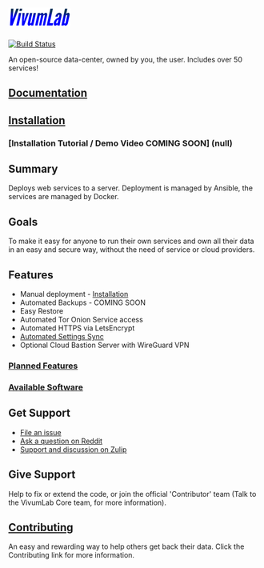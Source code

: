 # ![VivumLab](https://github.com/Vivumlab/VivumLab/raw/master/static/logo125x38.png)

[![Build Status](https://travis-ci.org/Vivumlab/VivumLab.svg?branch=master)](https://travis-ci.org/Vivumlab/VivumLab)

An open-source data-center, owned by you, the user. Includes over 50 services!

## [Documentation](https://docs.vivumlab.com/)

## [Installation](core/installation.md)

### [Installation Tutorial / Demo Video COMING SOON] (null)

## Summary

Deploys web services to a server. Deployment is managed by Ansible, the services are managed by Docker.

## Goals

To make it easy for anyone to run their own services and own all their data in an easy and secure way, without the need of service or cloud providers.

## Features

- Manual deployment - [Installation](core/installation.md#manual-set-up)
- Automated Backups - COMING SOON
- Easy Restore
- Automated Tor Onion Service access
- Automated HTTPS via LetsEncrypt
- [Automated Settings Sync](core/installation.md#syncing-settings-via-git)
- Optional Cloud Bastion Server with WireGuard VPN

### [Planned Features](https://github.com/Vivumlab/VivumLab/labels/enhancement)

### [Available Software](#available-software)

## Get Support

- [File an issue](https://github.com/Vivumlab/VivumLab/issues/new)
- [Ask a question on Reddit](https://www.reddit.com/r/VivumLab/)
- [Support and discussion on Zulip](https://vivumlab.zulipchat.com/)

## Give Support

Help to fix or extend the code, or join the official 'Contributor' team
(Talk to the VivumLab Core team, for more information).

## [Contributing](CONTRIBUTING.md)

An easy and rewarding way to help others get back their data. Click the Contributing link for more information.
